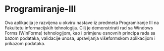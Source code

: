 # Programiranje-III

Ova aplikacija je razvijena u okviru nastave iz predmeta Programiranje III na Fakultetu informacijskih tehnologija. Cilj je demonstrirati rad sa Windows Forms (WinForms) tehnologijom, kao i primjenu osnovnih principa rada sa bazom podataka, validacije unosa, upravljanja višeformskom aplikacijom i prikazom podataka.
